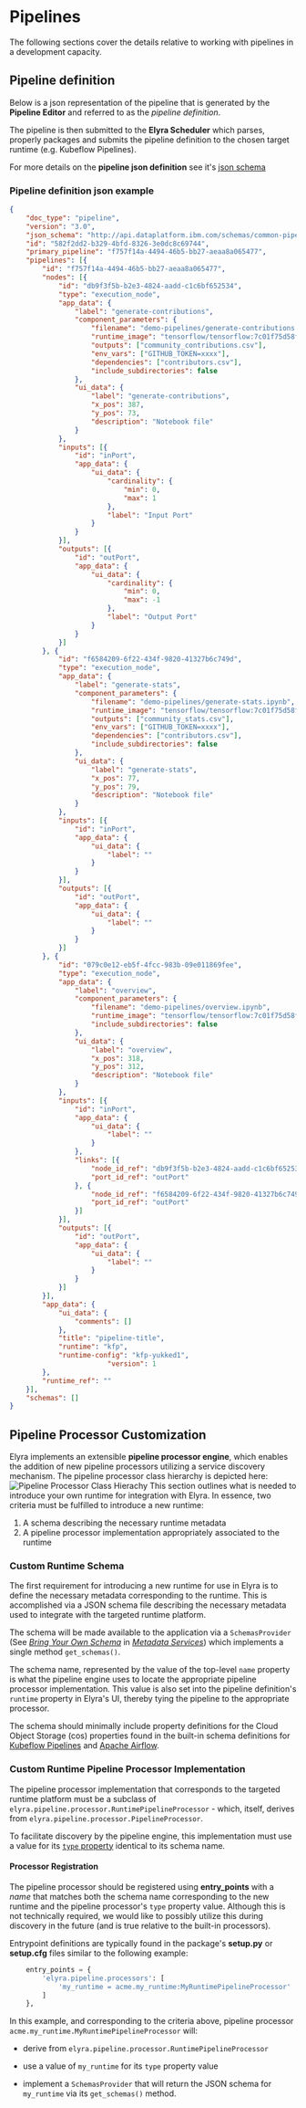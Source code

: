<!--
{% comment %}
Copyright 2018-2022 Elyra Authors

Licensed under the Apache License, Version 2.0 (the "License");
you may not use this file except in compliance with the License.
You may obtain a copy of the License at

http://www.apache.org/licenses/LICENSE-2.0

Unless required by applicable law or agreed to in writing, software
distributed under the License is distributed on an "AS IS" BASIS,
WITHOUT WARRANTIES OR CONDITIONS OF ANY KIND, either express or implied.
See the License for the specific language governing permissions and
limitations under the License.
{% endcomment %}
-->
# Pipelines
The following sections cover the details relative to working with pipelines in a development capacity.

## Pipeline definition

Below is a json representation of the pipeline that is generated by the **Pipeline Editor** and referred to as the _pipeline definition_. 

The pipeline is then submitted to the **Elyra Scheduler** which parses, properly packages and 
submits the pipeline definition to the chosen target runtime (e.g. Kubeflow Pipelines).

For more details on the **pipeline json definition** see it's [json schema](https://github.com/elyra-ai/pipeline-schemas/blob/master/common-pipeline/pipeline-flow/pipeline-flow-v3-schema.json)
 
### Pipeline definition json example 

```json
{
	"doc_type": "pipeline",
	"version": "3.0",
	"json_schema": "http://api.dataplatform.ibm.com/schemas/common-pipeline/pipeline-flow/pipeline-flow-v3-schema.json",
	"id": "582f2dd2-b329-4bfd-8326-3e0dc8c69744",
	"primary_pipeline": "f757f14a-4494-46b5-bb27-aeaa8a065477",
	"pipelines": [{
		"id": "f757f14a-4494-46b5-bb27-aeaa8a065477",
		"nodes": [{
			"id": "db9f3f5b-b2e3-4824-aadd-c1c6bf652534",
			"type": "execution_node",
			"app_data": {
				"label": "generate-contributions",
				"component_parameters": {
					"filename": "demo-pipelines/generate-contributions.ipynb",
					"runtime_image": "tensorflow/tensorflow:7c01f75d58fadc2cd1109d5baac1925ed131e05925d840b1b49363c794d1c4db",
					"outputs": ["community_contributions.csv"],
					"env_vars": ["GITHUB_TOKEN=xxxx"],
					"dependencies": ["contributors.csv"],
					"include_subdirectories": false
				},
				"ui_data": {
					"label": "generate-contributions",
					"x_pos": 387,
					"y_pos": 73,
					"description": "Notebook file"
				}
			},
			"inputs": [{
				"id": "inPort",
				"app_data": {
					"ui_data": {
						"cardinality": {
							"min": 0,
							"max": 1
						},
						"label": "Input Port"
					}
				}
			}],
			"outputs": [{
				"id": "outPort",
				"app_data": {
					"ui_data": {
						"cardinality": {
							"min": 0,
							"max": -1
						},
						"label": "Output Port"
					}
				}
			}]
		}, {
			"id": "f6584209-6f22-434f-9820-41327b6c749d",
			"type": "execution_node",
			"app_data": {
				"label": "generate-stats",
				"component_parameters": {
					"filename": "demo-pipelines/generate-stats.ipynb",
					"runtime_image": "tensorflow/tensorflow:7c01f75d58fadc2cd1109d5baac1925ed131e05925d840b1b49363c794d1c4db",
					"outputs": ["community_stats.csv"],
					"env_vars": ["GITHUB_TOKEN=xxxx"],
					"dependencies": ["contributors.csv"],
					"include_subdirectories": false
				},
				"ui_data": {
					"label": "generate-stats",
					"x_pos": 77,
					"y_pos": 79,
					"description": "Notebook file"
				}
			},
			"inputs": [{
				"id": "inPort",
				"app_data": {
					"ui_data": {
						"label": ""
					}
				}
			}],
			"outputs": [{
				"id": "outPort",
				"app_data": {
					"ui_data": {
						"label": ""
					}
				}
			}]
		}, {
			"id": "079c0e12-eb5f-4fcc-983b-09e011869fee",
			"type": "execution_node",
			"app_data": {
				"label": "overview",
				"component_parameters": {
					"filename": "demo-pipelines/overview.ipynb",
					"runtime_image": "tensorflow/tensorflow:7c01f75d58fadc2cd1109d5baac1925ed131e05925d840b1b49363c794d1c4db",
					"include_subdirectories": false
				},
				"ui_data": {
					"label": "overview",
					"x_pos": 318,
					"y_pos": 312,
					"description": "Notebook file"
				}
			},
			"inputs": [{
				"id": "inPort",
				"app_data": {
					"ui_data": {
						"label": ""
					}
				},
				"links": [{
					"node_id_ref": "db9f3f5b-b2e3-4824-aadd-c1c6bf652534",
					"port_id_ref": "outPort"
				}, {
					"node_id_ref": "f6584209-6f22-434f-9820-41327b6c749d",
					"port_id_ref": "outPort"
				}]
			}],
			"outputs": [{
				"id": "outPort",
				"app_data": {
					"ui_data": {
						"label": ""
					}
				}
			}]
		}],
		"app_data": {
			"ui_data": {
				"comments": []
			},
			"title": "pipeline-title",
			"runtime": "kfp",
			"runtime-config": "kfp-yukked1",
                        "version": 1
		},
		"runtime_ref": ""
	}],
	"schemas": []
}
```


## Pipeline Processor Customization
Elyra implements an extensible **pipeline processor engine**, which enables the addition of new pipeline processors utilizing
a service discovery mechanism.  The pipeline processor class hierarchy is depicted here:
![Pipeline Processor Class Hierachy](../images/developer_guide/pipelines/pipeline-processor-class-hierarchy.png)
This section outlines what is needed to introduce your own runtime for integration with Elyra.  In essence, two criteria must be fulfilled to introduce a new runtime: 
1. A schema describing the necessary runtime metadata
1. A pipeline processor implementation appropriately associated to the runtime

### Custom Runtime Schema
The first requirement for introducing a new runtime for use in Elyra is to define the necessary metadata corresponding to the runtime.  This is accomplished via a JSON schema file describing the necessary metadata used to integrate with the targeted runtime platform.

The schema will be made available to the application via a `SchemasProvider` (See [_Bring Your Own Schema_](../developer_guide/metadata.html#bring-your-own-schemas) in [_Metadata Services_](../developer_guide/metadata.html#metadata-services)) which implements a single method `get_schemas()`.

The schema name, represented by the value of the top-level `name` property is what the pipeline engine uses to locate the appropriate pipeline processor implementation.  This value is also set into the pipeline definition's `runtime` property in Elyra's UI, thereby tying the pipeline to the appropriate processor.

The schema should minimally include property definitions for the Cloud Object Storage (cos) properties found in the built-in schema definitions for [Kubeflow Pipelines](https://github.com/elyra-ai/elyra/blob/62e1964244ec8ada3e63c9c6d39befd7c046df08/elyra/metadata/schemas/kfp.json#L83-L129) and [Apache Airflow](https://github.com/elyra-ai/elyra/blob/62e1964244ec8ada3e63c9c6d39befd7c046df08/elyra/metadata/schemas/airflow.json#L93-L139).
    
### Custom Runtime Pipeline Processor Implementation
The pipeline processor implementation that corresponds to the targeted runtime platform must be a subclass of `elyra.pipeline.processor.RuntimePipelineProcessor` - which, itself, derives from `elyra.pipeline.processor.PipelineProcessor`.

To facilitate discovery by the pipeline engine, this implementation must use a value for its [`type` property](https://github.com/elyra-ai/elyra/blob/62e1964244ec8ada3e63c9c6d39befd7c046df08/elyra/pipeline/processor.py#L156) identical to its schema name.

#### Processor Registration
The pipeline processor should be registered using **entry_points** with a _name_ that matches both the schema name corresponding to the new runtime and the pipeline processor's `type` property value.  Although this is not technically required, we would like to possibly utilize this during discovery in the future (and is true relative to the built-in processors).

Entrypoint definitions are typically found in the package's **setup.py** or **setup.cfg** files similar to the following example:

```python
    entry_points = {
        'elyra.pipeline.processors': [
            'my_runtime = acme.my_runtime:MyRuntimePipelineProcessor'
        ]
    },
```
In this example, and corresponding to the criteria above, pipeline processor `acme.my_runtime.MyRuntimePipelineProcessor` will:
- derive from `elyra.pipeline.processor.RuntimePipelineProcessor`
  
- use a value of `my_runtime` for its `type` property value
  
- implement a `SchemasProvider` that will return the JSON schema for `my_runtime` via its `get_schemas()` method.
